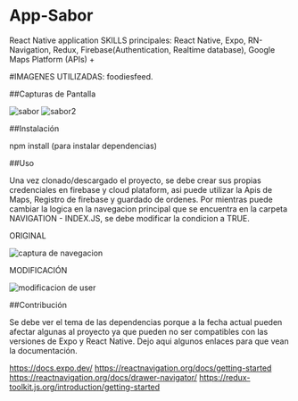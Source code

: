 # App-Sabor
React Native application 
SKILLS principales: React Native, Expo, RN-Navigation, Redux, Firebase(Authentication, Realtime database), Google Maps Platform (APIs) +

#IMAGENES UTILIZADAS: foodiesfeed. 

##Capturas de Pantalla

![sabor](https://github.com/Ezequiel1705/App-saborUnico-RN/assets/83517271/c8c7fe58-ebed-44a9-9057-56398e437b61)
![sabor2](https://github.com/Ezequiel1705/App-saborUnico-RN/assets/83517271/1d64e6ea-8c97-483c-a2de-278dd6670494)

##Instalación 

npm install (para instalar dependencias)

##Uso 

Una vez clonado/descargado el proyecto, se debe crear sus propias credenciales en firebase y cloud plataform, asi puede utilizar la Apis de Maps, Registro de firebase y guardado de ordenes. 
Por mientras puede cambiar la logica en la navegacion principal que se encuentra en la carpeta NAVIGATION - INDEX.JS, se debe modificar la condicion a TRUE.

ORIGINAL

![captura de navegacion](https://github.com/Ezequiel1705/App-saborUnico-RN/assets/83517271/b046f4c1-9b5e-4440-8250-438c73f8c6d5)

MODIFICACIÓN 

![modificacion de user](https://github.com/Ezequiel1705/App-saborUnico-RN/assets/83517271/2f4c0c1a-4e64-4788-83fe-f9a8fde1e40f)

##Contribución 

Se debe ver el tema de las dependencias porque a la fecha actual pueden afectar algunas al proyecto ya que pueden no ser compatibles con las versiones de Expo y React Native. Dejo aqui algunos enlaces para que vean la documentación. 

https://docs.expo.dev/
https://reactnavigation.org/docs/getting-started
https://reactnavigation.org/docs/drawer-navigator/
https://redux-toolkit.js.org/introduction/getting-started
